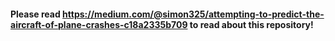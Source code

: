 #### Please read https://medium.com/@simon325/attempting-to-predict-the-aircraft-of-plane-crashes-c18a2335b709 to read about this repository!
